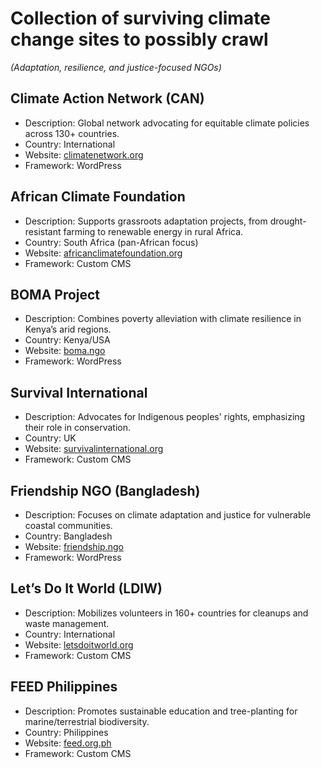 # Collection of surviving climate change sites to possibly crawl

*(Adaptation, resilience, and justice-focused NGOs)*  

## Climate Action Network (CAN)  
- Description: Global network advocating for equitable climate policies across 130+ countries.  
- Country: International  
- Website: [climatenetwork.org](https://climatenetwork.org/)  
- Framework: WordPress  

## African Climate Foundation  
- Description: Supports grassroots adaptation projects, from drought-resistant farming to renewable energy in rural Africa.  
- Country: South Africa (pan-African focus)  
- Website: [africanclimatefoundation.org](https://africanclimatefoundation.org/)  
- Framework: Custom CMS  

## BOMA Project  
- Description: Combines poverty alleviation with climate resilience in Kenya’s arid regions.  
- Country: Kenya/USA  
- Website: [boma.ngo](https://boma.ngo/)  
- Framework: WordPress  

## Survival International  
- Description: Advocates for Indigenous peoples' rights, emphasizing their role in conservation.  
- Country: UK  
- Website: [survivalinternational.org](https://www.survivalinternational.org/)  
- Framework: Custom CMS  

## Friendship NGO (Bangladesh)  
- Description: Focuses on climate adaptation and justice for vulnerable coastal communities.  
- Country: Bangladesh  
- Website: [friendship.ngo](https://friendship.ngo/)  
- Framework: WordPress  

## Let’s Do It World (LDIW)  
- Description: Mobilizes volunteers in 160+ countries for cleanups and waste management.  
- Country: International  
- Website: [letsdoitworld.org](https://letsdoitworld.org/)  
- Framework: Custom CMS   

## FEED Philippines  
- Description: Promotes sustainable education and tree-planting for marine/terrestrial biodiversity.  
- Country: Philippines  
- Website: [feed.org.ph](https://feed.org.ph/)  
- Framework: Custom CMS 